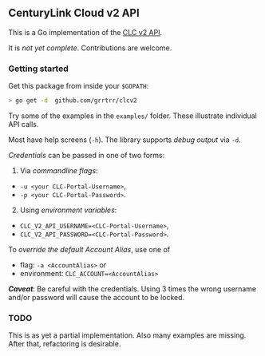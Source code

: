 ## CenturyLink Cloud v2 API

This is a Go implementation of the [CLC v2 API](https://www.ctl.io/api-docs/v2).

It is _not yet complete_. Contributions are welcome.

### Getting started

Get this package from inside your `$GOPATH`:
```bash
> go get -d  github.com/grrtrr/clcv2
```

Try some of the examples in the `examples/` folder. These illustrate individual API calls.

Most have help screens (`-h`). The library supports _debug output_ via `-d`.

_Credentials_ can be passed in one of two forms:

1. Via _commandline flags_:
  + `-u <your CLC-Portal-Username>`,
  + `-p <your CLC-Portal-Password>`.
2. Using _environment variables_:
  + `CLC_V2_API_USERNAME=<CLC-Portal-Username>`,
  + `CLC_V2_API_PASSWORD=<CLC-Portal-Password>`.

To _override the default Account Alias_, use one of

* flag: `-a <AccountAlias>` or
* environment: `CLC_ACCOUNT=<AccountAlias>`

***Caveat***: Be careful with the credentials. Using 3 times the wrong username and/or password will cause the account to be locked.

### TODO

This is as yet a partial implementation. Also many examples are missing.
After that, refactoring is desirable.
